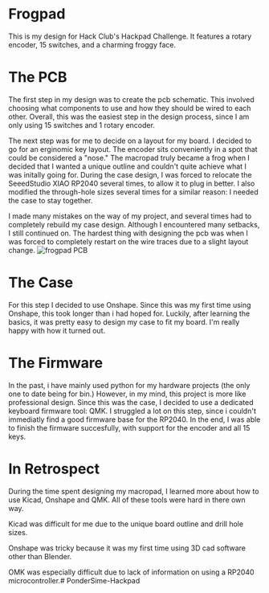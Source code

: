 # Frogpad
This is my design for Hack Club's Hackpad Challenge. It features a rotary encoder, 15 switches, and a charming froggy face.
![]()
# The PCB
The first step in my design was to create the pcb schematic.
This involved choosing what components to use and how they should be wired to each other. Overall, this was the easiest step in the design process, since
I am only using 15 switches and 1 rotary encoder.

The next step was for me to decide on a layout for my board.
I decided to go for an erginomic key layout. The encoder sits conveniently in a spot that could be considered a "nose." The macropad truly became a frog when
I decided that I wanted a unique outline and couldn't quite achieve what I was initally going for. During the case design, I was forced to relocate the SeeedStudio
XIAO RP2040 several times, to allow it to plug in better. I also modified the through-hole sizes several times for a similar reason: I needed the case to stay together.

I made many mistakes on the way of my project, and several times had to completely rebuild my case design. Although I encountered many setbacks, 
I still continued on. The hardest thing with designing the pcb was when I was forced to completely restart on the wire traces due to a slight layout change.
![frogpad PCB](https://cloud-bz864wfq9-hack-club-bot.vercel.app/0screenshot_from_2024-10-11_14-45-04.png)

# The Case
For this step I decided to use Onshape. Since this was my first time using Onshape, this took longer than i had hoped for. Luckily, after learning the basics, it was pretty easy to design my case to fit my board. I'm really happy with how it turned out.

# The Firmware
In the past, i have mainly used python for my hardware projects (the only one to date being for bin.) However, in my mind, this project is more like professional design. Since this was the case, I decided to use a dedicated keyboard firmware tool: QMK. I struggled a lot on this step, since i couldn't immediatly find a good firmware base for the RP2040. In the end, I was able to finish the firmware succesfully, with support for the encoder and all 15 keys.

# In Retrospect
During the time spent designing my macropad, I learned more about how to use Kicad, Onshape and QMK. All of these tools were hard in there own way.

Kicad was difficult for me due to the unique board outline and drill hole sizes.

Onshape was tricky because it was my first time using 3D cad software other than Blender.

OMK was especially difficult due to lack of information on using a RP2040 microcontroller.# PonderSime-Hackpad
